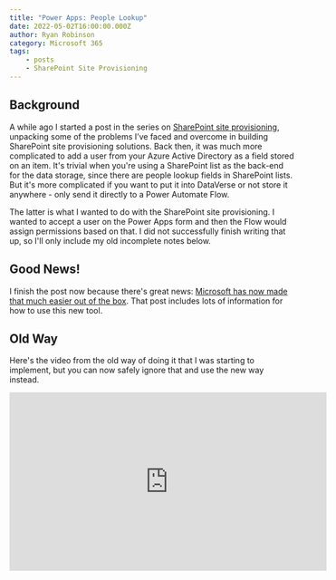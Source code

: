 ```yaml
---
title: "Power Apps: People Lookup"
date: 2022-05-02T16:00:00.000Z
author: Ryan Robinson
category: Microsoft 365
tags:
    - posts
    - SharePoint Site Provisioning
---
```


## Background

A while ago I started a post in the series on [SharePoint site provisioning](/tags/sharepoint-site-provisioning/), unpacking some of the problems I’ve faced and overcome in building SharePoint site provisioning solutions. Back then, it was much more complicated to add a user from your Azure Active Directory as a field stored on an item. It's trivial when you're using a SharePoint list as the back-end for the data storage, since there are people lookup fields in SharePoint lists. But it's more complicated if you want to put it into DataVerse or not store it anywhere - only send it directly to a Power Automate Flow. 

The latter is what I wanted to do with the SharePoint site provisioning. I wanted to accept a user on the Power Apps form and then the Flow would assign permissions based on that. I did not successfully finish writing that up, so I'll only include my old incomplete notes below.

## Good News!

I finish the post now because there's great news: [Microsoft has now made that much easier out of the box](https://powerapps.microsoft.com/en-us/blog/announcing-the-aad-user-virtual-table-find-and-add-any-aad-user-to-your-records/). That post includes lots of information for how to use this new tool.

## Old Way

Here's the video from the old way of doing it that I was starting to implement, but you can now safely ignore that and use the new way instead.

<iframe width="560" height="315" src="https://www.youtube.com/embed/xs_hWRNCwuA" title="YouTube video player" frameborder="0" allow="accelerometer; autoplay; clipboard-write; encrypted-media; gyroscope; picture-in-picture" allowfullscreen></iframe>